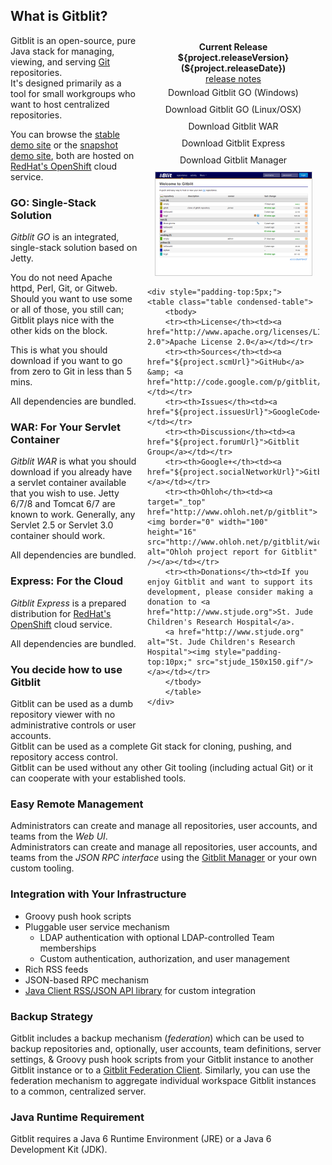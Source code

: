 ## What is Gitblit?
<div class="well" style="margin-left:5px;float:right;width:275px;padding: 10px 10px;">
<div style="text-align:center">
<b>Current Release ${project.releaseVersion} (${project.releaseDate})</b><br/><a href="releasenotes.html">release notes</a>
<div style="padding:5px;"><a style="width:175px;text-decoration:none;" class="btn btn-success" href="%GCURL%gitblit-${project.releaseVersion}.zip">Download Gitblit GO (Windows)</a></div>
<div style="padding:5px;"><a style="width:175px;text-decoration:none;" class="btn btn-success" href="%GCURL%gitblit-${project.releaseVersion}.tar.gz">Download Gitblit GO (Linux/OSX)</a></div>
<div style="padding:5px;"><a style="width:175px;text-decoration:none;" class="btn btn-danger" href="%GCURL%gitblit-${project.releaseVersion}.war">Download Gitblit WAR</a></div>
<div style="padding:5px;"><a style="width:175px;text-decoration:none;" class="btn btn-info" href="%GCURL%express-${project.releaseVersion}.zip">Download Gitblit Express</a></div>
<div style="padding:5px;"><a style="width:175px;text-decoration:none;" class="btn btn-primary" href="%GCURL%manager-${project.releaseVersion}.zip">Download Gitblit Manager</a></div>
		<a href="screenshots.html" title="Screenshots"><img style="margin-top:5px;border:1px solid #ccc;" src="thumbs/00.png" alt="Screenshots" /></a>
	</div>

	<div style="padding-top:5px;">
	<table class="table condensed-table">
		<tbody>
		<tr><th>License</th><td><a href="http://www.apache.org/licenses/LICENSE-2.0">Apache License 2.0</a></td></tr>
		<tr><th>Sources</th><td><a href="${project.scmUrl}">GitHub</a> &amp; <a href="http://code.google.com/p/gitblit/source/list">GoogleCode</a></td></tr>		
		<tr><th>Issues</th><td><a href="${project.issuesUrl}">GoogleCode</a></td></tr>
		<tr><th>Discussion</th><td><a href="${project.forumUrl}">Gitblit Group</a></td></tr>
		<tr><th>Google+</th><td><a href="${project.socialNetworkUrl}">Gitblit+</a></td></tr>
		<tr><th>Ohloh</th><td><a target="_top" href="http://www.ohloh.net/p/gitblit"><img border="0" width="100" height="16" src="http://www.ohloh.net/p/gitblit/widgets/project_thin_badge.gif" alt="Ohloh project report for Gitblit" /></a></td></tr>
		<tr><th>Donations</th><td>If you enjoy Gitblit and want to support its development, please consider making a donation to <a href="http://www.stjude.org">St. Jude Children's Research Hospital</a>.
		<a href="http://www.stjude.org" alt="St. Jude Children's Research Hospital"><img style="padding-top:10px;" src="stjude_150x150.gif"/></a></td></tr>
		</tbody>
		</table>
	</div>
</div>

Gitblit is an open-source, pure Java stack for managing, viewing, and serving [Git][git] repositories.  
It's designed primarily as a tool for small workgroups who want to host centralized repositories.

You can browse the [stable demo site](https://demo-gitblit.rhcloud.com) or the [snapshot demo site](https://next-gitblit.rhcloud.com), both are hosted on [RedHat's OpenShift][rhcloud] cloud service.

### GO: Single-Stack Solution

*Gitblit GO* is an integrated, single-stack solution based on Jetty.

You do not need Apache httpd, Perl, Git, or Gitweb.  Should you want to use some or all of those, you still can; Gitblit plays nice with the other kids on the block.

This is what you should download if you want to go from zero to Git in less than 5 mins.

All dependencies are bundled.

### WAR: For Your Servlet Container
*Gitblit WAR* is what you should download if you already have a servlet container available that you wish to use.  Jetty 6/7/8 and Tomcat 6/7 are known to work.  Generally, any Servlet 2.5 or Servlet 3.0 container should work.

All dependencies are bundled.

### Express: For the Cloud
*Gitblit Express* is a prepared distribution for [RedHat's OpenShift][rhcloud] cloud service.

All dependencies are bundled.

### You decide how to use Gitblit

Gitblit can be used as a dumb repository viewer with no administrative controls or user accounts.  
Gitblit can be used as a complete Git stack for cloning, pushing, and repository access control.  
Gitblit can be used without any other Git tooling (including actual Git) or it can cooperate with your established tools.

### Easy Remote Management

Administrators can create and manage all repositories, user accounts, and teams from the *Web UI*.  
Administrators can create and manage all repositories, user accounts, and teams from the *JSON RPC interface* using the [Gitblit Manager](http://code.google.com/p/gitblit/downloads/detail?name=%MANAGER%) or your own custom tooling. 

### Integration with Your Infrastructure

- Groovy push hook scripts
- Pluggable user service mechanism
    - LDAP authentication with optional LDAP-controlled Team memberships
    - Custom authentication, authorization, and user management
- Rich RSS feeds
- JSON-based RPC mechanism
- [Java Client RSS/JSON API library](http://code.google.com/p/gitblit/downloads/detail?name=%API%) for custom integration

### Backup Strategy

Gitblit includes a backup mechanism (*federation*) which can be used to backup repositories and, optionally, user accounts, team definitions, server settings, & Groovy push hook scripts from your Gitblit instance to another Gitblit instance or to a [Gitblit Federation Client](http://code.google.com/p/gitblit/downloads/detail?name=%FEDCLIENT%).  Similarly, you can use the federation mechanism to aggregate individual workspace Gitblit instances to a common, centralized server.

### Java Runtime Requirement

Gitblit requires a Java 6 Runtime Environment (JRE) or a Java 6 Development Kit (JDK).

[jgit]: http://eclipse.org/jgit "Eclipse JGit Site"
[git]: http://git-scm.com "Official Git Site"
[rhcloud]: https://openshift.redhat.com/app "RedHat OpenShift"
